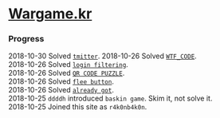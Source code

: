 # [Wargame.kr](http://wargame.kr)
### Progress
2018-10-30 Solved [`tmitter`](./tmitter).
2018-10-26 Solved [`WTF_CODE`](./WTF_CODE).  
2018-10-26 Solved [`login filtering`](./login%20filtering).  
2018-10-26 Solved [`QR CODE PUZZLE`](QR%20CODE%20PUZZLE).  
2018-10-26 Solved [`flee button`](./flee%20button).  
2018-10-26 Solved [`already got`](./already%20got).  
2018-10-25 `ddddh` introduced `baskin game`. Skim it, not solve it.  
2018-10-25 Joined this site as `r4k0nb4k0n`.  
